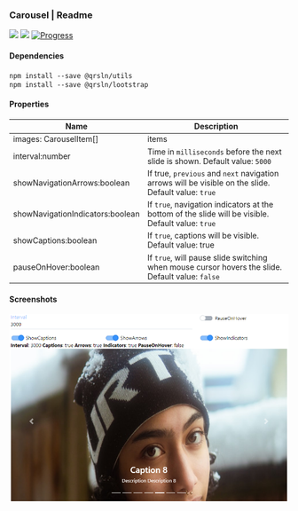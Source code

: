 ### Carousel | Readme

[![](https://img.shields.io/badge/Main-readme-white)](../../readme.md)
[![](https://img.shields.io/badge/usage-orange)](usage.md)
[![Progress](https://img.shields.io/badge/Demo-blue)](https://krsln.github.io/NgLootBox/LootBox/Carousel)

#### Dependencies

```shell
npm install --save @qrsln/utils
npm install --save @qrsln/lootstrap
```

#### Properties

| Name                             | Description                                                                                          |
|----------------------------------|------------------------------------------------------------------------------------------------------|
| images: CarouselItem[]           | items                                                                                                |
| interval:number                  | Time in `milliseconds` before the next slide is shown. Default value: `5000`                         |
| showNavigationArrows:boolean     | If true, `previous` and `next` navigation arrows will be visible on the slide. Default value: `true` |
| showNavigationIndicators:boolean | If `true`, navigation indicators at the bottom of the slide will be visible. Default value: `true`   |
| showCaptions:boolean             | If `true`, captions will be visible. Default value: true                                             |
| pauseOnHover:boolean             | If `true`, will pause slide switching when mouse cursor hovers the slide. Default value: `false`     |

#### Screenshots

![](../../../../Images\LootBox\Carousel_2022-01-27.png "Carousel")
 
